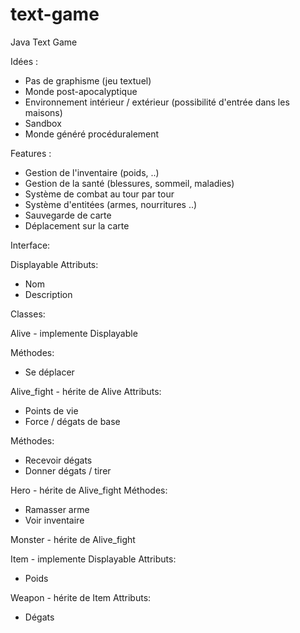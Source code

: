 text-game
=========

Java Text Game

Idées :
- Pas de graphisme (jeu textuel)
- Monde post-apocalyptique
- Environnement intérieur / extérieur (possibilité d'entrée dans les maisons)
- Sandbox
- Monde généré procéduralement

Features :
- Gestion de l'inventaire (poids, ..)
- Gestion de la santé (blessures, sommeil, maladies)
- Système de combat au tour par tour
- Système d'entitées (armes, nourritures ..)
- Sauvegarde de carte
- Déplacement sur la carte

Interface:

Displayable
  Attributs:
  - Nom
  - Description

Classes:

Alive - implemente Displayable
  
  Méthodes:
  - Se déplacer

Alive_fight - hérite de Alive
  Attributs:
  - Points de vie
  - Force / dégats de base
  
  Méthodes:
  - Recevoir dégats
  - Donner dégats / tirer

Hero - hérite de Alive_fight
  Méthodes:
  - Ramasser arme
  - Voir inventaire

Monster - hérite de Alive_fight

Item - implemente Displayable
  Attributs:
  - Poids

Weapon - hérite de Item
  Attributs:
  - Dégats

